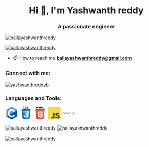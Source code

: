 <h1 align="center">Hi 👋, I'm Yashwanth reddy</h1>
<h3 align="center">A passionate engineer</h3>

<p align="left"> <img src="https://komarev.com/ghpvc/?username=ballayashwanthreddy&label=Profile%20views&color=0e75b6&style=flat" alt="ballayashwanthreddy" /> </p>

<p align="left"> <a href="https://github.com/ryo-ma/github-profile-trophy"><img src="https://github-profile-trophy.vercel.app/?username=ballayashwanthreddy" alt="ballayashwanthreddy" /></a> </p>

- 📫 How to reach me **ballayashwanthreddy@gmail.com**

<h3 align="left">Connect with me:</h3>
<p align="left">
<a href="https://linkedin.com/in/yashwanthreddyb" target="blank"><img align="center" src="https://raw.githubusercontent.com/rahuldkjain/github-profile-readme-generator/master/src/images/icons/Social/linked-in-alt.svg" alt="yashwanthreddyb" height="30" width="40" /></a>
</p>

<h3 align="left">Languages and Tools:</h3>
<p align="left"> <a href="https://www.cprogramming.com/" target="_blank" rel="noreferrer"> <img src="https://raw.githubusercontent.com/devicons/devicon/master/icons/c/c-original.svg" alt="c" width="40" height="40"/> </a> <a href="https://www.w3schools.com/css/" target="_blank" rel="noreferrer"> <img src="https://raw.githubusercontent.com/devicons/devicon/master/icons/css3/css3-original-wordmark.svg" alt="css3" width="40" height="40"/> </a> <a href="https://www.w3.org/html/" target="_blank" rel="noreferrer"> <img src="https://raw.githubusercontent.com/devicons/devicon/master/icons/html5/html5-original-wordmark.svg" alt="html5" width="40" height="40"/> </a> <a href="https://developer.mozilla.org/en-US/docs/Web/JavaScript" target="_blank" rel="noreferrer"> <img src="https://raw.githubusercontent.com/devicons/devicon/master/icons/javascript/javascript-original.svg" alt="javascript" width="40" height="40"/> </a> <a href="https://www.oracle.com/" target="_blank" rel="noreferrer"> <img src="https://raw.githubusercontent.com/devicons/devicon/master/icons/oracle/oracle-original.svg" alt="oracle" width="40" height="40"/> </a> </p>

<p><img align="left" src="https://github-readme-stats.vercel.app/api/top-langs?username=ballayashwanthreddy&show_icons=true&locale=en&layout=compact" alt="ballayashwanthreddy" /></p>

<p>&nbsp;<img align="center" src="https://github-readme-stats.vercel.app/api?username=ballayashwanthreddy&show_icons=true&locale=en" alt="ballayashwanthreddy" /></p>

<p><img align="center" src="https://github-readme-streak-stats.herokuapp.com/?user=ballayashwanthreddy&" alt="ballayashwanthreddy" /></p>

